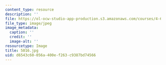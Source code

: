```yaml
---
content_type: resource
description: ''
file: https://ol-ocw-studio-app-production.s3.amazonaws.com/courses/4-614-religious-architecture-and-islamic-cultures-fall-2002/d6543c60056a400ef263c9387bd74566_5016.jpg
file_type: image/jpeg
image_metadata:
  caption: ''
  credit: ''
  image-alt: ''
resourcetype: Image
title: 5016.jpg
uid: d6543c60-056a-400e-f263-c9387bd74566
---
```

